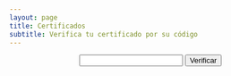 ```yaml
---
layout: page
title: Certificados
subtitle: Verifica tu certificado por su código
---
```

<center>
	<input id="code" type="text">
	<input type="submit" value="Verificar" onclick="insert()" />
	<p></p>
	<div id="display"></div>
</center>

<script type="text/javascript">
	function insert(){
		fetch("../codes.json")
			.then(function(response){
				return response.json();
			})
			.then(function(myJson){
				var codeInput = document.getElementById("code");
				var messageBox = document.getElementById("display");
				var emb1 = '<iframe src="';
				var emb2 = '" width="864" height="650" frameborder="0" allowfullscreen webkitallowfullscreen msallowfullscreen></iframe>';
				if(myJson[codeInput.value] !== undefined){
					messageBox.innerHTML = "CÓDIGO VÁLIDO\n"
					messageBox.innerHTML = emb1 + myJson[codeInput.value] + emb2;
				} else{
					messageBox.innerHTML = "CÓDIGO INVÁLIDO";
				}
				codeInput.value = "";
			});
	}
</script>